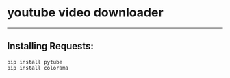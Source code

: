 # youtube video downloader
***
## Installing Requests:
```
pip install pytube
pip install colorama
```
